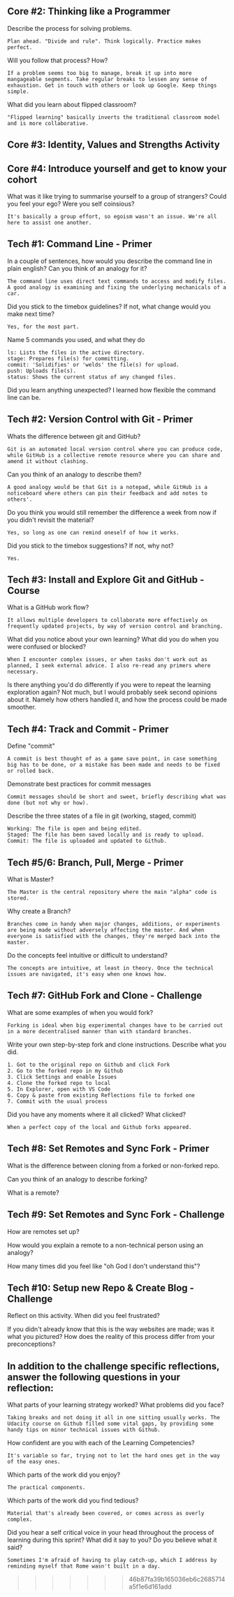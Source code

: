 Core #2: Thinking like a Programmer
-----------------------------------

Describe the process for solving problems.

    Plan ahead. "Divide and rule". Think logically. Practice makes perfect.

Will you follow that process? How?

    If a problem seems too big to manage, break it up into more mangageable segments. Take regular breaks to lessen any sense of exhaustion. Get in touch with others or look up Google. Keep things simple.

What did you learn about flipped classroom?

    "Flipped learning" basically inverts the traditional classroom model and is more collaborative.

Core #3: Identity, Values and Strengths Activity
------------------------------------------------


Core #4: Introduce yourself and get to know your cohort
-------------------------------------------------------
What was it like trying to summarise yourself to a group of strangers? Could you feel your ego? Were you self coinsious?

    It's basically a group effort, so egoism wasn't an issue. We're all here to assist one another.

Tech #1: Command Line - Primer
------------------------------

In a couple of sentences, how would you describe the command line in plain english? Can you think of an analogy for it?

    The command line uses direct text commands to access and modify files. A good analogy is examining and fixing the underlying mechanicals of a car.

Did you stick to the timebox guidelines? If not, what change would you make next time?

    Yes, for the most part.

Name 5 commands you used, and what they do

    ls: Lists the files in the active directory.
    stage: Prepares file(s) for committing.
    commit: 'Solidifies' or 'welds' the file(s) for upload.
    push: Uploads file(s).
    status: Shows the current status of any changed files.

Did you learn anything unexpected?
    I learned how flexible the command line can be.

Tech #2: Version Control with Git - Primer
------------------------------------------

Whats the difference between git and GitHub?

    Git is an automated local version control where you can produce code, while GitHub is a collective remote resource where you can share and amend it without clashing.

Can you think of an analogy to describe them?
    
    A good analogy would be that Git is a notepad, while GitHub is a noticeboard where others can pin their feedback and add notes to others'.

Do you think you would still remember the difference a week from now if you didn't revisit the material?

    Yes, so long as one can remind oneself of how it works.

Did you stick to the timebox suggestions? If not, why not?
    
    Yes.

Tech #3: Install and Explore Git and GitHub - Course
----------------------------------------------------

What is a GitHub work flow?

    It allows multiple developers to collaborate more effectively on frequently updated projects, by way of version control and branching.

What did you notice about your own learning? What did you do when you were confused or blocked?

    When I encounter complex issues, or when tasks don't work out as planned, I seek external advice. I also re-read any primers where necessary. 

Is there anything you'd do differently if you were to repeat the learning exploration again?
    Not much, but I would probably seek second opinions about it. Namely how others handled it, and how the process could be made smoother.

Tech #4: Track and Commit - Primer
----------------------------------

Define "commit"

    A commit is best thought of as a game save point, in case something big has to be done, or a mistake has been made and needs to be fixed or rolled back.

Demonstrate best practices for commit messages

    Commit messages should be short and sweet, briefly describing what was done (but not why or how).

Describe the three states of a file in git (working, staged, commit)
    
    Working: The file is open and being edited.
    Staged: The file has been saved locally and is ready to upload.
    Commit: The file is uploaded and updated to Github.

Tech #5/6: Branch, Pull, Merge - Primer
-------------------------------------

What is Master?

    The Master is the central repository where the main "alpha" code is stored.

Why create a Branch?

    Branches come in handy when major changes, additions, or experiments are being made without adversely affecting the master. And when everyone is satisfied with the changes, they're merged back into the master.

Do the concepts feel intuitive or difficult to understand?
    
    The concepts are intuitive, at least in theory. Once the technical issues are navigated, it's easy when one knows how.

Tech #7: GitHub Fork and Clone - Challenge
------------------------------------------

What are some examples of when you would fork?

    Forking is ideal when big experimental changes have to be carried out in a more decentralised manner than with standard branches.

Write your own step-by-step fork and clone instructions. Describe what you did.

    1. Got to the original repo on Github and click Fork
    2. Go to the forked repo in my Github
    3. Click Settings and enable Issues
    4. Clone the forked repo to local
    5. In Explorer, open with VS Code
    6. Copy & paste from existing Reflections file to forked one
    7. Commit with the usual process

Did you have any moments where it all clicked? What clicked?

    When a perfect copy of the local and Github forks appeared. 


Tech #8: Set Remotes and Sync Fork - Primer
-------------------------------------------

What is the difference between cloning from a forked or non-forked repo.

    

Can you think of an analogy to describe forking?



What is a remote?




Tech #9: Set Remotes and Sync Fork - Challenge
----------------------------------------------

How are remotes set up?


How would you explain a remote to a non-technical person using an analogy?


How many times did you feel like "oh God I don't understand this"?



Tech #10: Setup new Repo & Create Blog - Challenge
--------------------------------------------------

Reflect on this activity. When did you feel frustrated?


If you didn't already know that this is the way websites are made; was it what you pictured? How does the reality of this process differ from your preconceptions?


In addition to the challenge specific reflections, answer the following questions in your reflection:
-----------------------------------------------------------------------------------------------------

What parts of your learning strategy worked? What problems did you face?

    Taking breaks and not doing it all in one sitting usually works. The Udacity course on Github filled some vital gaps, by providing some handy tips on minor technical issues with Github.

How confident are you with each of the Learning Competencies?

    It's variable so far, trying not to let the hard ones get in the way of the easy ones.

Which parts of the work did you enjoy?

    The practical components.

Which parts of the work did you find tedious?

    Material that's already been covered, or comes across as overly complex.

Did you hear a self critical voice in your head throughout the process of learning during this sprint? What did it say to you? Do you believe what it said?

    Sometimes I'm afraid of having to play catch-up, which I address by reminding myself that Rome wasn't built in a day.
>>>>>>> 46b87fa39b165036eb6c2685714a5f1e6d161add
